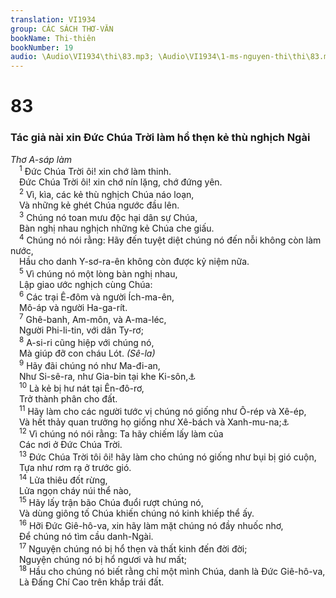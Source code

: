 ```yaml
---
translation: VI1934
group: CÁC SÁCH THƠ-VĂN
bookName: Thi-thiên 
bookNumber: 19
audio: \Audio\VI1934\thi\83.mp3; \Audio\VI1934\1-ms-nguyen-thi\thi\83.mp3
---
```


<div class="title"><h1>83</h1><h3>Tác giả nài xin Đức Chúa Trời làm hổ thẹn kẻ thù nghịch Ngài</h3><i>Thơ A-sáp làm</i></div>
<span class="verse thi_83_1"> <sup>1</sup> Đức Chúa Trời ôi! xin chớ làm thinh. <br/> Đức Chúa Trời ôi! xin chớ nín lặng, chớ đứng yên. <br/></span>
<span class="verse thi_83_2"> <sup>2</sup> Vì, kìa, các kẻ thù nghịch Chúa náo loạn, <br/> Và những kẻ ghét Chúa ngước đầu lên. <br/></span>
<span class="verse thi_83_3"> <sup>3</sup> Chúng nó toan mưu độc hại dân sự Chúa, <br/> Bàn nghị nhau nghịch những kẻ Chúa che giấu. <br/></span>
<span class="verse thi_83_4"> <sup>4</sup> Chúng nó nói rằng: Hãy đến tuyệt diệt chúng nó đến nỗi không còn làm nước, <br/> Hầu cho danh Y-sơ-ra-ên không còn được kỷ niệm nữa. <br/></span>
<span class="verse thi_83_5"> <sup>5</sup> Vì chúng nó một lòng bàn nghị nhau, <br/> Lập giao ước nghịch cùng Chúa: <br/></span>
<span class="verse thi_83_6"> <sup>6</sup> Các trại Ê-đôm và người Ích-ma-ên, <br/> Mô-áp và người Ha-ga-rít. <br/></span>
<span class="verse thi_83_7"> <sup>7</sup> Ghê-banh, Am-môn, và A-ma-léc, <br/> Người Phi-li-tin, với dân Ty-rơ; <br/></span>
<span class="verse thi_83_8"> <sup>8</sup> A-si-ri cũng hiệp với chúng nó, <br/> Mà giúp đỡ con cháu Lót. <em>(Sê-la)</em><br/></span>
<span class="verse thi_83_9"> <sup>9</sup> Hãy đãi chúng nó như Ma-đi-an, <br/> Như Si-sê-ra, như Gia-bin tại khe Ki-sôn,<a data-toggle="tooltip" data-placement="bottom" title="Cac 4:6-22; 7:1-23">⚓</a><br/></span>
<span class="verse thi_83_10"> <sup>10</sup> Là kẻ bị hư nát tại Ên-đô-rơ, <br/> Trở thành phân cho đất. <br/></span>
<span class="verse thi_83_11"> <sup>11</sup> Hãy làm cho các người tước vị chúng nó giống như Ô-rép và Xê-ép, <br/> Và hết thảy quan trưởng họ giống như Xê-bách và Xanh-mu-na;<a data-toggle="tooltip" data-placement="bottom" title="Cac 7:25; 8:12,21">⚓</a><br/></span>
<span class="verse thi_83_12"> <sup>12</sup> Vì chúng nó nói rằng: Ta hãy chiếm lấy làm của <br/> Các nơi ở Đức Chúa Trời. <br/></span>
<span class="verse thi_83_13"> <sup>13</sup> Đức Chúa Trời tôi ôi! hãy làm cho chúng nó giống như bụi bị gió cuộn, <br/> Tựa như rơm rạ ở trước gió. <br/></span>
<span class="verse thi_83_14"> <sup>14</sup> Lửa thiêu đốt rừng, <br/> Lửa ngọn cháy núi thể nào, <br/></span>
<span class="verse thi_83_15"> <sup>15</sup> Hãy lấy trận bão Chúa đuổi rượt chúng nó, <br/> Và dùng giông tố Chúa khiến chúng nó kinh khiếp thể ấy. <br/></span>
<span class="verse thi_83_16"> <sup>16</sup> Hỡi Đức Giê-hô-va, xin hãy làm mặt chúng nó đầy nhuốc nhơ, <br/> Để chúng nó tìm cầu danh-Ngài. <br/></span>
<span class="verse thi_83_17"> <sup>17</sup> Nguyện chúng nó bị hổ thẹn và thất kinh đến đời đời; <br/> Nguyện chúng nó bị hổ ngươi và hư mất; <br/></span>
<span class="verse thi_83_18"> <sup>18</sup> Hầu cho chúng nó biết rằng chỉ một mình Chúa, danh là Đức Giê-hô-va, <br/> Là Đấng Chí Cao trên khắp trái đất. <br/></span>
